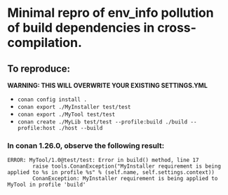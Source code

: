 # Minimal repro of env_info pollution of build dependencies in cross-compilation.

## To reproduce:

**WARNING: THIS WILL OVERWRITE YOUR EXISTING SETTINGS.YML**

* `conan config install .`
* `conan export ./MyInstaller test/test`
* `conan export ./MyTool test/test`
* `conan create ./MyLib test/test --profile:build ./build --profile:host ./host --build`

### In conan 1.26.0, observe the following result:

```
ERROR: MyTool/1.0@test/test: Error in build() method, line 17
        raise tools.ConanException("MyInstaller requirement is being applied to %s in profile %s" % (self.name, self.settings.context))
        ConanException: MyInstaller requirement is being applied to MyTool in profile 'build'
```